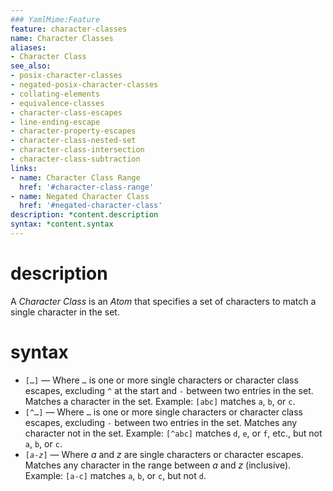 ```yaml
---
### YamlMime:Feature
feature: character-classes
name: Character Classes
aliases:
- Character Class
see_also:
- posix-character-classes
- negated-posix-character-classes
- collating-elements
- equivalence-classes
- character-class-escapes
- line-ending-escape
- character-property-escapes
- character-class-nested-set
- character-class-intersection
- character-class-subtraction
links:
- name: Character Class Range
  href: '#character-class-range'
- name: Negated Character Class
  href: '#negated-character-class'
description: *content.description
syntax: *content.syntax
---
```

# description
A <dfn>Character Class</dfn> is an *Atom* that specifies a set of characters to match a single character in the set.

# syntax
- `[…]` &mdash; Where `…` is one or more single characters or character class escapes, excluding `^` at the start and `-` between two entries in the set. Matches a character in the set. Example: `[abc]` matches `a`, `b`, or `c`.
- <a id="negated-character-class"></a>`[^…]` &mdash; Where `…` is one or more single characters or character class escapes, excluding `-` between two entries in the set. Matches any character not in the set. Example: `[^abc]` matches `d`, `e`, or `f`, etc., but not `a`, `b`, or `c`.
- <a id="character-class-range"></a><code>[*a*-*z*]</code> &mdash; Where *a* and *z* are single characters or character escapes. Matches any character in the range between *a* and *z* (inclusive). Example: `[a-c]` matches `a`, `b`, or `c`, but not `d`.